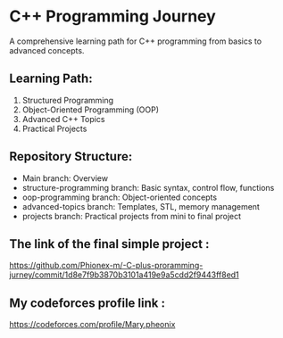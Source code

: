 # C++ Programming Journey

A comprehensive learning path for C++ programming from basics to advanced concepts.

## Learning Path:
1. Structured Programming
2. Object-Oriented Programming (OOP)
3. Advanced C++ Topics
4. Practical Projects

## Repository Structure:
- Main branch: Overview 
- structure-programming branch: Basic syntax, control flow, functions
- oop-programming branch: Object-oriented concepts
- advanced-topics branch: Templates, STL, memory management
- projects branch: Practical projects from mini to final project

## The link of the final simple project :
  https://github.com/Phionex-m/-C-plus-proramming-jurney/commit/1d8e7f9b3870b3101a419e9a5cdd2f9443ff8ed1

## My codeforces profile link :
 https://codeforces.com/profile/Mary.pheonix

